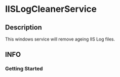 # IISLogCleanerService
 
## Description

This windows service will remove ageing IIS Log files. 

## INFO 

### Getting Started
